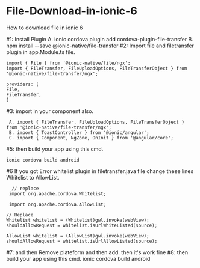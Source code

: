 # File-Download-in-ionic-6
How to download file in ionic 6

#1: Install Plugin
    A. ionic cordova plugin add cordova-plugin-file-transfer
    B. npm install --save @ionic-native/file-transfer
#2: Import file and filetransfer plugin in app.Module.ts file.

    import { File } from '@ionic-native/file/ngx';
    import { FileTransfer, FileUploadOptions, FileTransferObject } from '@ionic-native/file-transfer/ngx';
    
    providers: [
    File,
    FileTransfer,
    ]
 #3: import in your component also.
 
     A. import { FileTransfer, FileUploadOptions, FileTransferObject } from '@ionic-native/file-transfer/ngx';
     B. import { ToastController } from '@ionic/angular';
     C. import { Component, NgZone, OnInit } from '@angular/core';
     
#5: then build your app using this cmd.

    ionic cordova build android
    
 #6 If you got Error whitelist plugin in filetransfer.java file change these lines Whitelist to AllowList.
 
      // replace
     import org.apache.cordova.Whitelist;

     import org.apache.cordova.AllowList;

    // Replace
    Whitelist whitelist = (Whitelist)gwl.invoke(webView);
    shouldAllowRequest = whitelist.isUrlWhiteListed(source); 

    AllowList whitelist = (AllowList)gwl.invoke(webView);
    shouldAllowRequest = whitelist.isUrlAllowListed(source); 
#7: and then Remove plateform and then add.
    then it's work fine 
#8: then build your app using this cmd.
    ionic cordova build android

